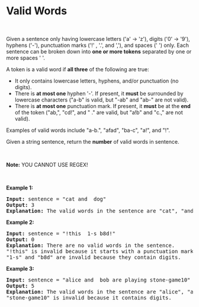 # Valid Words

<br>

Given a sentence only having lowercase letters ('a' -> 'z'), digits ('0' -> '9'), hyphens ('-'), punctuation marks ('!'
, '.', and ','), and spaces (' ') only. Each sentence can be broken down into **one or more tokens** separated by one or
more
spaces ' '.

A token is a valid word if **all three** of the following are true:

- It only contains lowercase letters, hyphens, and/or punctuation (no digits).
- There is **at most one** hyphen '-'. If present, it **must** be surrounded by lowercase characters ("a-b" is valid,
  but "-ab"
  and "ab-" are not valid).
- There is **at most one** punctuation mark. If present, it **must** be at the **end** of the token ("ab,", "cd!", and "
  ." are
  valid, but "a!b" and "c.," are not valid).

Examples of valid words include "a-b.", "afad", "ba-c", "a!", and "!".

Given a string sentence, return the **number** of valid words in sentence.

<br>

**Note:** YOU CANNOT USE REGEX!

<br>

**Example 1:**
<pre>
<b>Input:</b> sentence = "cat and  dog"
<b>Output:</b> 3
<b>Explanation:</b> The valid words in the sentence are "cat", "and", and "dog".
</pre>

**Example 2:**
<pre>
<b>Input:</b> sentence = "!this  1-s b8d!"
<b>Output:</b> 0
<b>Explanation:</b> There are no valid words in the sentence.
"!this" is invalid because it starts with a punctuation mark.
"1-s" and "b8d" are invalid because they contain digits.
</pre>

**Example 3:**
<pre>
<b>Input:</b> sentence = "alice and  bob are playing stone-game10"
<b>Output:</b> 5
<b>Explanation:</b> The valid words in the sentence are "alice", "and", "bob", "are", and "playing".
"stone-game10" is invalid because it contains digits.
</pre>